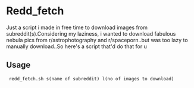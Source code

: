 # Redd_fetch
Just a script  i made in free time to download images from subreddit(s).Considering my laziness, i wanted to download fabulous nebula pics from r/astrophotography and r/spaceporn..but was too lazy to manually download..So here's a script that'd do that for u

## Usage
` redd_fetch.sh s(name of subreddit) l(no of images to download)`
